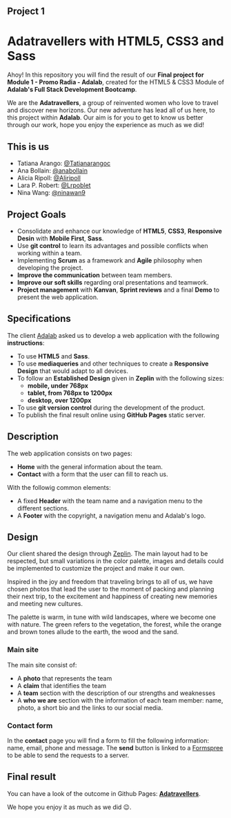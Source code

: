 ## Project 1
# Adatravellers with HTML5, CSS3 and Sass

Ahoy! In this repository you will find the result of our **Final project for Module 1 - Promo Radia - Adalab**, created for the HTML5 & CSS3 Module of **Adalab's Full Stack Development Bootcamp**.

We are the **Adatravellers**, a group of reinvented women who love to travel and discover new horizons. Our new adventure has lead all of us here, to this project within **Adalab**. Our aim is for you to get to know us better through our work, hope you enjoy the experience as much as we did!

## This is us 

- Tatiana Arango: [@Tatianarangoc](https://github.com/Tatianarangoc)
- Ana Bollain: [@anabollain](https://github.com/anabollain)
- Alicia Ripoll: [@Aliripoll](https://github.com/Aliripoll)
- Lara P. Robert: [@Lrpoblet](https://github.com/Lrpoblet)
- Nina Wang: [@ninawan9](https://github.com/ninawan9)

## Project Goals

- Consolidate and enhance our knowledge of **HTML5**, **CSS3**, **Responsive Desin** with **Mobile First**, **Sass**.
- Use **git control** to learn its advantages and possible conflicts when working within a team. 
- Implementing **Scrum** as a framework and **Agile** philosophy when developing the project. 
- **Improve the communication** between team members.
- **Improve our soft skills** regarding oral presentations and teamwork.
- **Project management** with **Kanvan**, **Sprint reviews** and a final **Demo** to present the web application. 

## Specifications

The client [Adalab](https://adalab.es/) asked us to develop a web application with the following **instructions**:

- To use **HTML5** and **Sass**.
- To use **mediaqueries** and other techniques to create a **Responsive Design** that would adapt to all devices.
- To follow an **Established Design** given in **Zeplin** with the following sizes:
    - **mobile, under 768px**
    - **tablet, from 768px to 1200px**
    - **desktop, over 1200px**
- To use **git version control** during the development of the product.
- To publish the final result online using **GitHub Pages** static server.


## Description

The web application consists on two pages:

- **Home** with the general information about the team. 
- **Contact** with a form that the user can fill to reach us. 

With the followig common elements:

- A fixed **Header** with the team name and a navigation menu to the different sections.
- A **Footer** with the copyright, a navigation menu and Adalab's logo.


## Design

Our client shared the design through [Zeplin](https://app.zeplin.io/). The main layout had to be respected, but small variations in the color palette, images and details could be implemented to customize the project and make it our own.

Inspired in the joy and freedom that traveling brings to all of us, we have chosen photos that lead the user to the moment of packing and planning their next trip, to the excitement and happiness of creating new memories and meeting new cultures.

The palette is warm, in tune with wild landscapes, where we become one with nature. The green refers to the vegetation, the forest, while the orange and brown tones allude to the earth, the wood and the sand. 

### Main site

The main site consist of:

- A **photo** that represents the team
- A **claim** that identifies the team
- A **team** section with the description of our strengths and weaknesses
- A **who we are** section with the information of each team member: name, photo, a short bio and the links to our social media.

### Contact form

In the **contact** page you will find a form to fill the following information: name, email, phone and message. The **send** button is linked to a [Formspree](https://formspree.io/) to be able to send the requests to a server.


## Final result

You can have a look of the outcome in Github Pages: **[Adatravellers](https://anabollain.github.io/adalab-html-css-team-project-adatravelleres/)**. 

We hope you enjoy it as much as we did 😉. 


